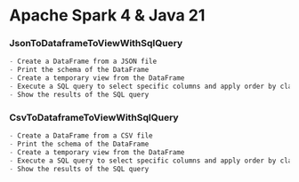 # Apache Spark 4 & Java 21 

### JsonToDataframeToViewWithSqlQuery
```java
- Create a DataFrame from a JSON file
- Print the schema of the DataFrame
- Create a temporary view from the DataFrame
- Execute a SQL query to select specific columns and apply order by clause 
- Show the results of the SQL query
```

### CsvToDataframeToViewWithSqlQuery
```java
- Create a DataFrame from a CSV file
- Print the schema of the DataFrame
- Create a temporary view from the DataFrame
- Execute a SQL query to select specific columns and apply order by clause
- Show the results of the SQL query
```

